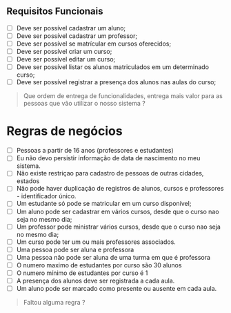 ## Requisitos Funcionais
- [ ] Deve ser possível cadastrar um aluno;
- [ ] Deve ser possível cadastrar um professor;
- [ ] Deve ser possível se matrícular em cursos oferecidos;
- [ ] Deve ser possível criar um curso;
- [ ] Deve ser possível editar um curso;
- [ ] Deve ser possível listar os alunos matriculados em um determinado curso;
- [ ] Deve ser possível registrar a presença dos alunos nas aulas do curso;

> Que ordem de entrega de funcionalidades, entrega mais valor para as pessoas que vão utilizar o nosso sistema ?


# Regras de negócios
- [ ] Pessoas a partir de 16 anos (professores e estudantes) 
- [ ] Eu não devo persistir informação de data de nascimento no meu sistema.
- [ ] Não existe restriçao para cadastro de pessoas de outras cidades, estados 
- [ ] Não pode haver duplicação de registros de alunos, cursos e professores - identificador único.
- [ ] Um estudante só pode se matricular em um curso disponível;
- [ ] Um aluno pode ser cadastrar em vários cursos, desde que o curso nao seja no mesmo dia;
- [ ] Um professor pode ministrar vários cursos, desde que o curso nao seja no mesmo dia;
- [ ] Um curso pode ter um ou mais professores associados.
- [ ] Uma pessoa pode ser aluna e professora
- [ ] Uma pessoa não pode ser aluna de uma turma em que é professora
- [ ] O numero maximo de estudantes por curso são 30 alunos
- [ ] O numero mínimo de estudantes por curso é 1
- [ ] A presença dos alunos deve ser registrada a cada aula.
- [ ] Um aluno pode ser marcado como presente ou ausente em cada aula.

> Faltou alguma regra ? 